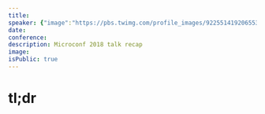 ```yaml
---
title:
speaker: {"image":"https://pbs.twimg.com/profile_images/922551419206553602/v-h5PUmH.jpg","name":"Ankur Nagpal 🔥🔥","title":"CEO, Teachable","bioUrl":"https://www.microconf.com/growth/speakers/ankur-nagpal/","twitter":"ankurnagpal","website":"http://teachable.com","location":"New York, NY","description":"Founder @Teachable. Twenty inch blades on the impala. DMs open if you wanna holla.","verified":true}
date:
conference:
description: Microconf 2018 talk recap
image:
isPublic: true
---
```


# tl;dr
